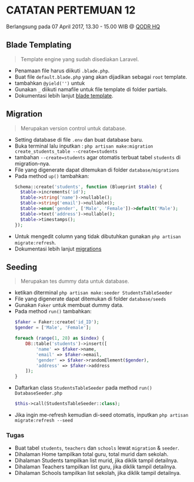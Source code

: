 # CATATAN PERTEMUAN 12
Berlangsung pada 07 April 2017, 13.30 - 15.00 WIB @ [QODR HQ](https://goo.gl/maps/xMVQtcLw5ry)

## Blade Templating
> Template engine yang sudah disediakan Laravel.
- Penamaan file harus diikuti `.blade.php`.
- Buat file `default.blade.php` yang akan dijadikan sebagai `root` template.  
- tambahkan `@yield('')` untuk 
- Gunakan `_` diikuti namafile untuk file template di folder partials.
- Dokumentasi lebih lanjut [blade template](https://laravel.com/docs/5.4/blade).

## Migration
> Merupakan version control untuk database.
- Setting database di file `.env` dan buat database baru.
- Buka terminal lalu inputkan : `php artisan make:migration create_students_table --create=students`
- tambahan `--create=students` agar otomatis terbuat tabel `students` di migration-nya.
- File yang digenerate dapat ditemukan di folder `database/migrations`
- Pada method `up()` tambahkan:
  ```php
  Schema::create('students', function (Blueprint $table) {
    $table->increments('id');
    $table->string('name')->nullable();
    $table->string('email')->nullable();
    $table->enum('gender', ['Male', 'Female'])->default('Male');
    $table->text('address')->nullable();
    $table->timestamps();
  });
  ```
- Untuk mengedit column yang tidak dibutuhkan gunakan `php artisan migrate:refresh`.
- Dokumentasi lebih lanjut [migrations](https://laravel.com/docs/5.4/migrations)

## Seeding
> Merupakan tes dummy data untuk database.
- ketikan diterminal `php artisan make:seeder StudentsTableSeeder`
- File yang digenerate dapat ditemukan di folder `database/seeds`
- Gunakan `Faker` untuk membuat dummy data.
- Pada method `run()` tambahkan:
  ```php
  $faker = Faker::create('id_ID');
  $gender = ['Male', 'Female'];

  foreach (range(1, 28) as $index) {
      DB::table('students')->insert([
          'name' => $faker->name,
          'email' => $faker->email,
          'gender' => $faker->randomElement($gender),
          'address' => $faker->address
      ]);
  }
  ```
- Daftarkan class `StudentsTableSeeder` pada method `run()` `DatabaseSeeder.php`
  ```php
  $this->call(StudentsTableSeeder::class);
  ```
- Jika ingin me-refresh kemudian di-seed otomatis, inputkan `php artisan migrate:refresh --seed`

### Tugas
- Buat tabel `students`, `teachers` dan `schools` lewat `migration` & `seeder`.
- Dihalaman Home tampilkan total guru, total murid dam sekolah.
- Dihalaman Students tampilkan list murid, jika diklik tampil detailnya.
- Dihalaman Teachers tampilkan list guru, jika diklik tampil detailnya.
- Dihalaman Schools tampilkan list sekolah, jika diklik tampil detailnya.
  
